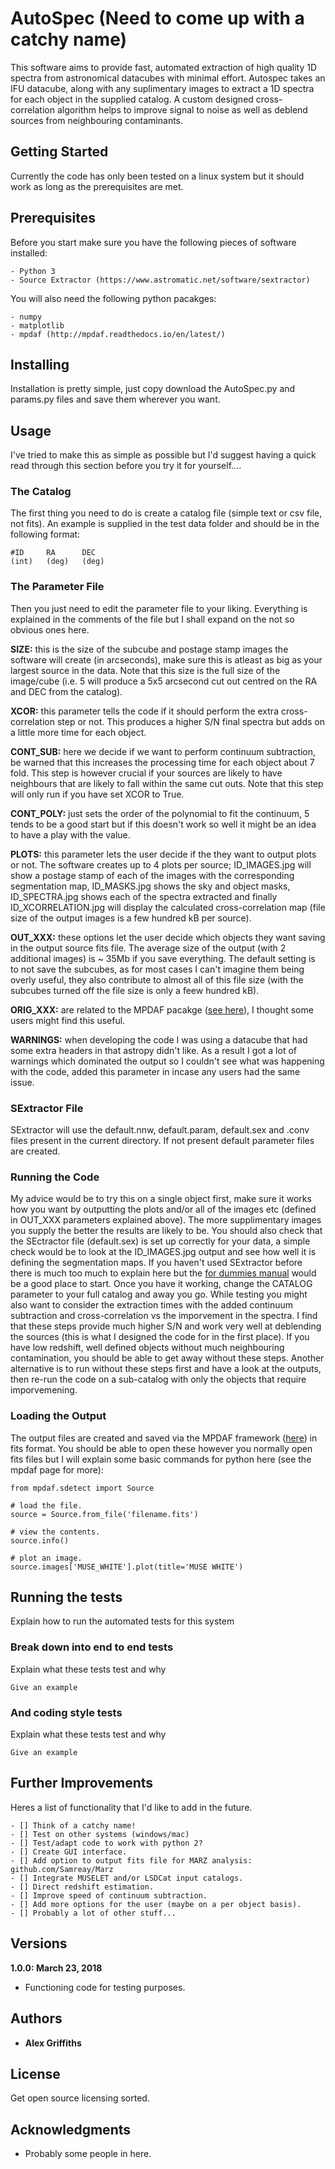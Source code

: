 # AutoSpec (Need to come up with a catchy name)

This software aims to provide fast, automated extraction of high quality 1D spectra from astronomical datacubes with minimal effort. Autospec takes an IFU datacube, along with any suplimentary images to extract a 1D spectra for each object in the supplied catalog. A custom designed cross-correlation algorithm helps to improve signal to noise as well as deblend sources from neighbouring contaminants.

## Getting Started

Currently the code has only been tested on a linux system but it should work as long as the prerequisites are met.

## Prerequisites

Before you start make sure you have the following pieces of software installed:

```
- Python 3
- Source Extractor (https://www.astromatic.net/software/sextractor)
```

You will also need the following python pacakges:

```
- numpy
- matplotlib
- mpdaf (http://mpdaf.readthedocs.io/en/latest/)
```

## Installing

Installation is pretty simple, just copy download the AutoSpec.py and params.py files and save them wherever you want.

## Usage

I've tried to make this as simple as possible but I'd suggest having a quick read through this section before you try it for yourself....


### The Catalog
The first thing you need to do is create a catalog file (simple text or csv file, not fits). An example is supplied in the test data folder and should be in the following format:
```
#ID     RA      DEC
(int)   (deg)   (deg)
```

### The Parameter File
Then you just need to edit the parameter file to your liking. Everything is explained in the comments of the file but I shall expand on the not so obvious ones here.

**SIZE:** this is the size of the subcube and postage stamp images the software will create (in arcseconds), make sure this is atleast as big as your largest source in the data. Note that this size is the full size of the image/cube (i.e. 5 will produce a 5x5 arcsecond cut out centred on the RA and DEC from the catalog). 

**XCOR:** this parameter tells the code if it should perform the extra cross-correlation step or not. This produces a higher S/N final spectra but adds on a little more time for each object. 

**CONT_SUB:** here we decide if we want to perform continuum subtraction, be warned that this increases the processing time for each object about 7 fold. This step is however crucial if your sources are likely to have neighbours that are likely to fall within the same cut outs. Note that this step will only run if you have set XCOR to True.

**CONT_POLY:** just sets the order of the polynomial to fit the continuum, 5 tends to be a good start but if this doesn't work so well it might be an idea to have a play with the value. 

**PLOTS:** this parameter lets the user decide if the they want to output plots or not. The software creates up to 4 plots per source; ID_IMAGES.jpg will show a postage stamp of each of the images with the corresponding segmentation map, ID_MASKS.jpg shows the sky and object masks, ID_SPECTRA.jpg shows each of the spectra extracted and finally ID_XCORRELATION.jpg will display the calculated cross-correlation map (file size of the output images is a few hundred kB per source).

**OUT_XXX:** these options let the user decide which objects they want saving in the output source fits file. The average size of the output (with 2 additional images) is ~ 35Mb if you save everything. The default setting is to not save the subcubes, as for most cases I can't imagine them being overly useful, they also contribute to almost all of this file size (with the subcubes turned off the file size is only a feew hundred kB).

**ORIG_XXX:** are related to the MPDAF pacakge ([see here](http://mpdaf.readthedocs.io/en/latest/api/mpdaf.sdetect.Source.html#mpdaf.sdetect.Source.from_data)), I thought some users might find this useful.

**WARNINGS:** when developing the code I was using a datacube that had some extra headers in that astropy didn't like. As a result I got a lot of warnings which dominated the output so I couldn't see what was happening with the code, added this parameter in incase any users had the same issue. 

### SExtractor File
SExtractor will use the default.nnw, default.param, default.sex and .conv files present in the current directory. If not present default parameter files are created. 

### Running the Code
My advice would be to try this on a single object first, make sure it works how you want by outputting the plots and/or all of the images etc (defined in OUT_XXX parameters explained above). The more supplimentary images you supply the better the results are likely to be. You should also check that the SEctractor file (default.sex) is set up correctly for your data, a simple check would be to look at the ID_IMAGES.jpg output and see how well it is defining the segmentation maps. If you haven't used SExtractor before there is much too much to explain here but the [for dummies manual](http://mensa.ast.uct.ac.za/~holwerda/SE/Manual.html) would be a good place to start. Once you have it working, change the CATALOG parameter to your full catalog and away you go. While testing you might also want to consider the extraction times with the added continuum subtraction and cross-correlation vs the imporvement in the spectra. I find that these steps provide much higher S/N and work very well at deblending the sources (this is what I designed the code for in the first place). If you have low redshift, well defined objects without much neighbouring contamination, you should be able to get away without these steps. Another alternative is to run without these steps first and have a look at the outputs, then re-run the code on a sub-catalog with only the objects that require imporvemening. 

### Loading the Output
The output files are created and saved via the MPDAF framework ([here](http://mpdaf.readthedocs.io/en/latest/source.html)) in fits format. You should be able to open these however you normally open fits files but I will explain some basic commands for python here (see the mpdaf page for more):

```
from mpdaf.sdetect import Source

# load the file.
source = Source.from_file('filename.fits')

# view the contents.
source.info()

# plot an image.
source.images['MUSE_WHITE'].plot(title='MUSE WHITE')
```

## Running the tests

Explain how to run the automated tests for this system

### Break down into end to end tests

Explain what these tests test and why

```
Give an example
```

### And coding style tests

Explain what these tests test and why

```
Give an example
```

## Further Improvements

Heres a list of functionality that I'd like to add in the future.

    - [] Think of a catchy name!
    - [] Test on other systems (windows/mac)
    - [] Test/adapt code to work with python 2?
    - [] Create GUI interface.
    - [] Add option to output fits file for MARZ analysis: github.com/Samreay/Marz
    - [] Integrate MUSELET and/or LSDCat input catalogs.
    - [] Direct redshift estimation.
    - [] Improve speed of continuum subtraction.
    - [] Add more options for the user (maybe on a per object basis).
    - [] Probably a lot of other stuff...

## Versions

**1.0.0: March 23, 2018** 

* Functioning code for testing purposes.

## Authors

* **Alex Griffiths**

## License

Get open source licensing sorted.

## Acknowledgments

* Probably some people in here. 
